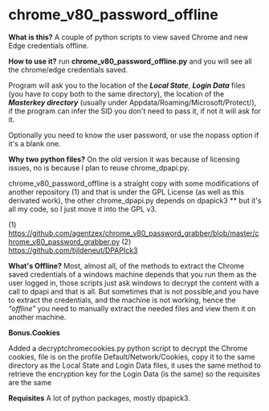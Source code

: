 # chrome_v80_password_offline

__What is this?__ A couple of python scripts to view saved Chrome and new Edge credentials offline.

__How to use it?__ run  __chrome_v80_password_offline.py__ and you 
  will see all the chrome/edge credentials saved.
  
  Program will ask you to the location of the ***Local State***, ***Login Data*** files (you have to copy both to the same directory), the location of the ***Masterkey directory*** (usually under Appdata/Roaming/Microsoft/Protect/<SID>), if the program can infer the SID you don't need to pass it, if not it will ask for it.
 
 Optionally you need to know the user password, or use the nopass option if it's a blank one.  
  
  
__Why two python files?__ On the old version it was because of licensing issues, no is because I plan to reuse chrome_dpapi.py.
 
  chrome_v80_password_offline is a straight copy with some modifications of another repository (1) and that is under the GPL License (as well as this derivated work), the other chrome_dpapi.py depends on dpapick3 ** but it's all my code, so I just move it into the GPL v3.
  
  (1) https://github.com/agentzex/chrome_v80_password_grabber/blob/master/chrome_v80_password_grabber.py
  (2) https://github.com/tijldeneut/DPAPIck3

__What's Offline?__ Most, almost all, of the methods to extract the Chrome saved credentials of a windows machine depends that you run 
them as the user logged in, those scripts just ask windows to decrypt the content with a call to dpapi and that is all. 
But sometimes that is not possible,and you have to extract the credentials, and the machine is not working, hence the _"offline"_
you need to manually extract the needed files and view them it on another machine.

__Bonus.Cookies__
  
  Added a decryptchromecookies.py python script to decrypt the Chrome cookies, file is on the profile Default/Network/Cookies, copy it to the same directory as the Local State and Login Data files, it uses the same method to retrieve the encryption key for the Login Data (is the same) so the requisites are the same
  
__Requisites__ A lot of python packages, mostly dpapick3.



